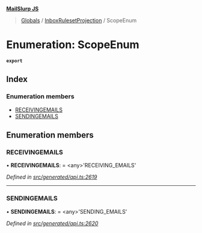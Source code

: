 **[MailSlurp JS](../README.md)**

> [Globals](../README.md) / [InboxRulesetProjection](../modules/inboxrulesetprojection.md) / ScopeEnum

# Enumeration: ScopeEnum

**`export`** 

## Index

### Enumeration members

* [RECEIVINGEMAILS](inboxrulesetprojection.scopeenum.md#receivingemails)
* [SENDINGEMAILS](inboxrulesetprojection.scopeenum.md#sendingemails)

## Enumeration members

### RECEIVINGEMAILS

•  **RECEIVINGEMAILS**:  = \<any>'RECEIVING\_EMAILS'

*Defined in [src/generated/api.ts:2619](https://github.com/mailslurp/mailslurp-client/blob/67ec74c/src/generated/api.ts#L2619)*

___

### SENDINGEMAILS

•  **SENDINGEMAILS**:  = \<any>'SENDING\_EMAILS'

*Defined in [src/generated/api.ts:2620](https://github.com/mailslurp/mailslurp-client/blob/67ec74c/src/generated/api.ts#L2620)*

